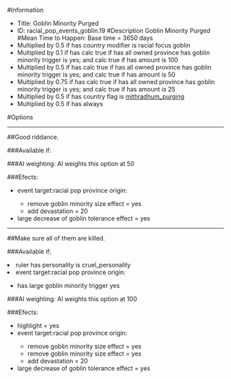#Information
 - Title: Goblin Minority Purged
 - ID: racial_pop_events_goblin.19
#Description
Goblin Minority Purged
#Mean Time to Happen:
Base time = 3650 days
 - Multiplied by 0.5 if has country modifier is racial focus goblin
 - Multiplied by 0.1 if has calc true if has all owned province has goblin minority trigger is yes; and calc true if has amount is 100
 - Multiplied by 0.5 if has calc true if has all owned province has goblin minority trigger is yes; and calc true if has amount is 50
 - Multiplied by 0.75 if has calc true if has all owned province has goblin minority trigger is yes; and calc true if has amount is 25
 - Multiplied by 0.5 if has country flag is [mithradhum_purging](../flags/mithradhum_purging.md)
 - Multiplied by 0.5 if has always

#Options

___
##Good riddance.

###Available if:


###AI weighting:
AI weights this option at 50


###Efects:<ul><li>event target:racial pop province origin:</li><ul><li>remove goblin minority size effect = yes</li><li>add devastation = 20</li></ul><li>large decrease of goblin tolerance effect = yes</li></ul>

___
##Make sure all of them are killed.

###Available if:
<li>ruler has personality is cruel_personality</li><li>event target:racial pop province origin:</li><ul><li>has large goblin minority trigger yes</li></ul>

###AI weighting:
AI weights this option at 100


###Efects:<ul><li>highlight = yes</li><li>event target:racial pop province origin:</li><ul><li>remove goblin minority size effect = yes</li><li>remove goblin minority size effect = yes</li><li>add devastation = 20</li></ul><li>large decrease of goblin tolerance effect = yes</li></ul>
